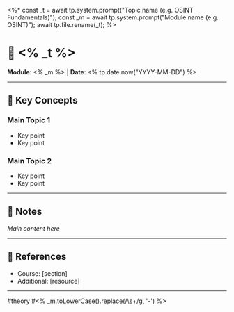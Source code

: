 <%* 
const _t = await tp.system.prompt("Topic name (e.g. OSINT Fundamentals)"); 
const _m = await tp.system.prompt("Module name (e.g. OSINT)"); 
await tp.file.rename(_t);
%>
# 📝 <% _t %>

**Module**: <% _m %> | **Date**: <% tp.date.now("YYYY-MM-DD") %>

---

## 🎯 Key Concepts

### Main Topic 1
- Key point
- Key point

### Main Topic 2  
- Key point
- Key point

---

## 📝 Notes

*Main content here*

---

## 🔗 References
- Course: [section]
- Additional: [resource]

---

#theory #<% _m.toLowerCase().replace(/\s+/g, '-') %>